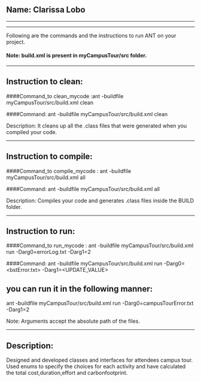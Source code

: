 ## Name: Clarissa Lobo

-----------------------------------------------------------------------
-----------------------------------------------------------------------


Following are the commands and the instructions to run ANT on your project.
#### Note: build.xml is present in myCampusTour/src folder.

-----------------------------------------------------------------------
## Instruction to clean:

####Command_to clean_mycode :ant -buildfile myCampusTour/src/build.xml clean

####Command: ant -buildfile myCampusTour/src/build.xml clean

Description: It cleans up all the .class files that were generated when you
compiled your code.

-----------------------------------------------------------------------
## Instruction to compile:
####Command_to compile_mycode : ant -buildfile myCampusTour/src/build.xml all

####Command: ant -buildfile myCampusTour/src/build.xml all

Description: Compiles your code and generates .class files inside the BUILD folder.

-----------------------------------------------------------------------
## Instruction to run:

####Command_to run_mycode : ant -buildfile myCampusTour/src/build.xml run -Darg0=errorLog.txt -Darg1=2

####Command: ant -buildfile myCampusTour/src/build.xml run -Darg0=<bstError.txt> -Darg1=<UPDATE_VALUE> 

## you can run it in the following manner:

ant -buildfile myCampusTour/src/build.xml run -Darg0=campusTourError.txt -Darg1=2

Note: Arguments accept the absolute path of the files.

-----------------------------------------------------------------------
## Description:

Designed and developed classes and interfaces for attendees campus tour.
Used enums to specify the choices for each activity and have calculated
the total cost,duration,effort and carbonfootprint.





